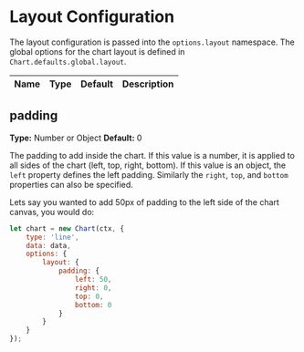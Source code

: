 # Layout Configuration

The layout configuration is passed into the `options.layout` namespace. The global options for the chart layout is defined in `Chart.defaults.global.layout`.

Name | Type | Default | Description
--- | --- | --- | ---
## padding
**Type:** Number or Object
**Default:** 0

The padding to add inside the chart. If this value is a number, it is applied to all sides of the chart (left, top, right, bottom). If this value is an object, the `left` property defines the left padding. Similarly the `right`, `top`, and `bottom` properties can also be specified.

Lets say you wanted to add 50px of padding to the left side of the chart canvas, you would do:

```javascript
let chart = new Chart(ctx, {
    type: 'line',
    data: data,
    options: {
        layout: {
            padding: {
                left: 50,
                right: 0,
                top: 0,
                bottom: 0
            }
        }
    }
});
```